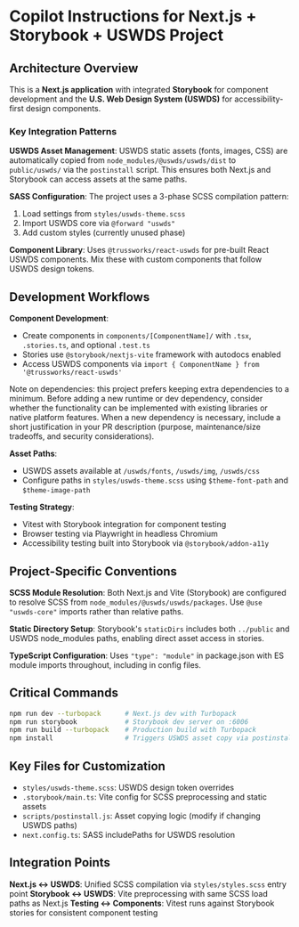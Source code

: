# Copilot Instructions for Next.js + Storybook + USWDS Project

## Architecture Overview

This is a **Next.js application** with integrated **Storybook** for component development and the **U.S. Web Design System (USWDS)** for accessibility-first design components.

### Key Integration Patterns

**USWDS Asset Management**: USWDS static assets (fonts, images, CSS) are automatically copied from `node_modules/@uswds/uswds/dist` to `public/uswds/` via the `postinstall` script. This ensures both Next.js and Storybook can access assets at the same paths.

**SASS Configuration**: The project uses a 3-phase SCSS compilation pattern:
1. Load settings from `styles/uswds-theme.scss`
2. Import USWDS core via `@forward "uswds"`
3. Add custom styles (currently unused phase)

**Component Library**: Uses `@trussworks/react-uswds` for pre-built React USWDS components. Mix these with custom components that follow USWDS design tokens.

## Development Workflows

**Component Development**:
- Create components in `components/[ComponentName]/` with `.tsx`, `.stories.ts`, and optional `.test.ts`
- Stories use `@storybook/nextjs-vite` framework with autodocs enabled
- Access USWDS components via `import { ComponentName } from '@trussworks/react-uswds'`

Note on dependencies: this project prefers keeping extra dependencies to a minimum. Before adding a new runtime or dev dependency, consider whether the functionality can be implemented with existing libraries or native platform features. When a new dependency is necessary, include a short justification in your PR description (purpose, maintenance/size tradeoffs, and security considerations).

**Asset Paths**:
- USWDS assets available at `/uswds/fonts`, `/uswds/img`, `/uswds/css`
- Configure paths in `styles/uswds-theme.scss` using `$theme-font-path` and `$theme-image-path`

**Testing Strategy**:
- Vitest with Storybook integration for component testing
- Browser testing via Playwright in headless Chromium
- Accessibility testing built into Storybook via `@storybook/addon-a11y`

## Project-Specific Conventions

**SCSS Module Resolution**: Both Next.js and Vite (Storybook) are configured to resolve SCSS from `node_modules/@uswds/uswds/packages`. Use `@use "uswds-core"` imports rather than relative paths.

**Static Directory Setup**: Storybook's `staticDirs` includes both `../public` and USWDS node_modules paths, enabling direct asset access in stories.

**TypeScript Configuration**: Uses `"type": "module"` in package.json with ES module imports throughout, including in config files.

## Critical Commands

```bash
npm run dev --turbopack      # Next.js dev with Turbopack
npm run storybook            # Storybook dev server on :6006
npm run build --turbopack    # Production build with Turbopack
npm install                  # Triggers USWDS asset copy via postinstall
```

## Key Files for Customization

- `styles/uswds-theme.scss`: USWDS design token overrides
- `.storybook/main.ts`: Vite config for SCSS preprocessing and static assets
- `scripts/postinstall.js`: Asset copying logic (modify if changing USWDS paths)
- `next.config.ts`: SASS includePaths for USWDS resolution

## Integration Points

**Next.js ↔ USWDS**: Unified SCSS compilation via `styles/styles.scss` entry point
**Storybook ↔ USWDS**: Vite preprocessing with same SCSS load paths as Next.js
**Testing ↔ Components**: Vitest runs against Storybook stories for consistent component testing
